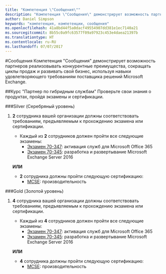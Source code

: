 ```yaml
---
title: "Компетенция \"Сообщения\""
description: "Компетенция \"Сообщения\" демонстрирует возможность партнеров реализовывать конкурентные преимущества, сокращать циклы продаж и развивать свой бизнес, используя навыки удовлетворяющего требованиям поставщика решений Microsoft Exchange."
author: Daniel Simpson
keywords: "компетенция, компетенции, сообщения"
ms.openlocfilehash: 41a8bd44f5a0dacf49554907dd381e1ec7140a21
ms.sourcegitcommit: 8b55c0a9fc63577f09a97923c453e4daea21397b
ms.translationtype: HT
ms.contentlocale: ru-RU
ms.lasthandoff: 07/07/2017
---
```

#<a name="messaging"></a>Сообщения
Компетенция "Сообщения" демонстрирует возможность партнеров реализовывать конкурентные преимущества, сокращать циклы продаж и развивать свой бизнес, используя навыки удовлетворяющего требованиям поставщика решений Microsoft Exchange.

##<a name="hybrid-services-partner-option"></a>Курс "Партнер по гибридным службам"
Проверьте свои знания о продуктах, пройдя экзамены и сертификации.

###<a name="silver"></a>Silver (Серебряный уровень)
1. **2** сотрудника вашей организации должны соответствовать требованиям, предъявляемым к прохождению экзамена или сертификации.
    
    - Каждый из **2** сотрудников должен пройти все следующие экзамены:
        - [Экзамен 70-347](https://www.microsoft.com/en-us/learning/exam-70-347.aspx): активация служб для Microsoft Office 365
        - [Экзамен 70-345](https://www.microsoft.com/en-us/learning/exam-70-345.aspx): разработка и развертывание Microsoft Exchange Server 2016

    **ИЛИ**

     - **2** сотрудника должны пройти следующую сертификацию:
        - [MCSE](https://www.microsoft.com/en-us/learning/mcse-productivity-certification.aspx): производительность

###<a name="gold"></a>Gold (Золотой уровень)
1. **4** сотрудника вашей организации должны соответствовать требованиям, предъявляемым к прохождению экзамена или сертификации.

    - Каждый из **4** сотрудников должен пройти все следующие экзамены:
        - [Экзамен 70-347](https://www.microsoft.com/en-us/learning/exam-70-347.aspx): активация служб для Microsoft Office 365
        - [Экзамен 70-345](https://www.microsoft.com/en-us/learning/exam-70-345.aspx): разработка и развертывание Microsoft Exchange Server 2016

    **ИЛИ**

    - **4** сотрудника должны пройти следующую сертификацию:
        - [MCSE](https://www.microsoft.com/en-us/learning/mcse-productivity-certification.aspx): производительность


